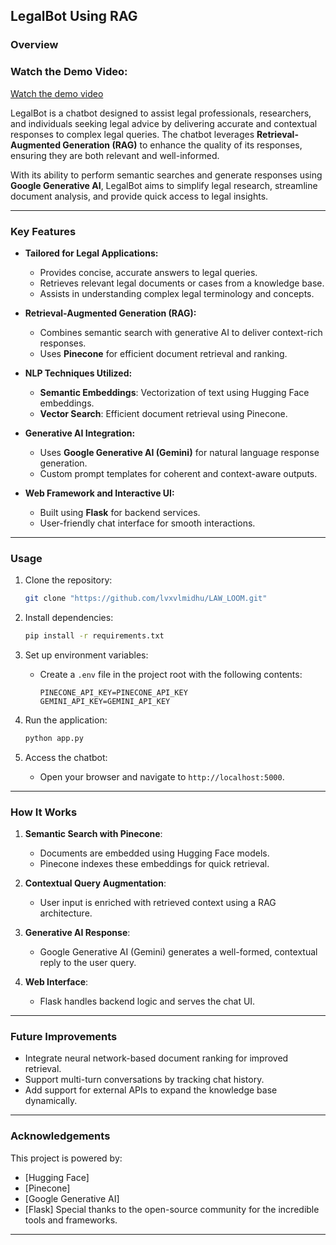 
## LegalBot Using RAG

### Overview
### Watch the Demo Video:
[Watch the demo video](https://drive.google.com/file/d/1n5FQq34yAq1tWP1MZuNhRih6ZoJqYLeO/view?usp=drive_link)

LegalBot is a chatbot designed to assist legal professionals, researchers, and individuals seeking legal advice by delivering accurate and contextual responses to complex legal queries. The chatbot leverages **Retrieval-Augmented Generation (RAG)** to enhance the quality of its responses, ensuring they are both relevant and well-informed.

With its ability to perform semantic searches and generate responses using **Google Generative AI**, LegalBot aims to simplify legal research, streamline document analysis, and provide quick access to legal insights.

---

### Key Features
- **Tailored for Legal Applications:**
  - Provides concise, accurate answers to legal queries.
  - Retrieves relevant legal documents or cases from a knowledge base.
  - Assists in understanding complex legal terminology and concepts.

- **Retrieval-Augmented Generation (RAG):**
  - Combines semantic search with generative AI to deliver context-rich responses.
  - Uses **Pinecone** for efficient document retrieval and ranking.

- **NLP Techniques Utilized:**
  - **Semantic Embeddings**: Vectorization of text using Hugging Face embeddings.
  - **Vector Search**: Efficient document retrieval using Pinecone.

- **Generative AI Integration:**
  - Uses **Google Generative AI (Gemini)** for natural language response generation.
  - Custom prompt templates for coherent and context-aware outputs.

- **Web Framework and Interactive UI:**
  - Built using **Flask** for backend services.
  - User-friendly chat interface for smooth interactions.

---

### Usage
1. Clone the repository:
   ```bash
   git clone "https://github.com/lvxvlmidhu/LAW_LOOM.git"
   ```

2. Install dependencies:
   ```bash
   pip install -r requirements.txt
   ```

3. Set up environment variables:
   - Create a `.env` file in the project root with the following contents:
     ```plaintext
     PINECONE_API_KEY=PINECONE_API_KEY
     GEMINI_API_KEY=GEMINI_API_KEY
     ```

4. Run the application:
   ```bash
   python app.py
   ```

5. Access the chatbot:
   - Open your browser and navigate to `http://localhost:5000`.

---

### How It Works
1. **Semantic Search with Pinecone**:
   - Documents are embedded using Hugging Face models.
   - Pinecone indexes these embeddings for quick retrieval.

2. **Contextual Query Augmentation**:
   - User input is enriched with retrieved context using a RAG architecture.

3. **Generative AI Response**:
   - Google Generative AI (Gemini) generates a well-formed, contextual reply to the user query.

4. **Web Interface**:
   - Flask handles backend logic and serves the chat UI.

---

### Future Improvements
- Integrate neural network-based document ranking for improved retrieval.
- Support multi-turn conversations by tracking chat history.
- Add support for external APIs to expand the knowledge base dynamically.

---

### Acknowledgements
This project is powered by:
- [Hugging Face]
- [Pinecone]
- [Google Generative AI]
- [Flask]
Special thanks to the open-source community for the incredible tools and frameworks.

---

